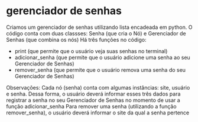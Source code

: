 # gerenciador de senhas
Criamos um gerenciador de senhas utilizando lista encadeada em python.
O código conta com duas classses: Senha (que cria o Nó) e Gerenciador de Senhas (que combina os nós)
Há três funções no código:
- print (que permite que o usuário veja suas senhas no terminal)
- adicionar_senha (que permite que o usuário adicione uma senha ao seu Gerenciador de Senhas)
- remover_senha (que permite que o usuário remova uma senha do seu Gerenciador de Senhas)

Observações:
Cada nó (senha) conta com algumas instâncias: site, usuário e senha. Dessa forma, o usuário deverá informar esses três dados para registrar a senha no seu Gerenciador de Senhas no momento de usar a função adicionar_senha
Para remover uma senha (utilizando a função remover_senha), o usuário deverá informar o site da qual a senha pertence
